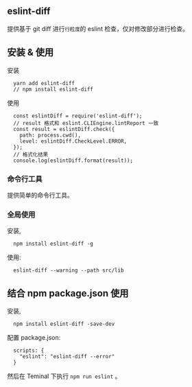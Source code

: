 ## eslint-diff

提供基于 git diff 进行`行粒度`的 eslint 检查，仅对修改部分进行检查。

## 安装 & 使用

安装
``` 
  yarn add eslint-diff
  // npm install eslint-diff
```

使用
```
  const eslintDiff = require('eslint-diff');
  // result 格式和 eslint.CLIEngine.lintReport 一致
  const result = eslintDiff.check({
    path: process.cwd(),
    level: eslintDiff.CheckLevel.ERROR,
  });
  // 格式化结果
  console.log(eslintDiff.format(result));
```

### 命令行工具

提供简单的命令行工具。

### 全局使用

安装,
```
  npm install eslint-diff -g
```

使用:
```
  eslint-diff --warning --path src/lib
```

## 结合 npm package.json 使用

安装,
```
  npm install eslint-diff -save-dev
```

配置 package.json:
```
  scripts: {
    "eslint": "eslint-diff --error"
  }
```

然后在 Teminal 下执行 `npm run eslint` 。